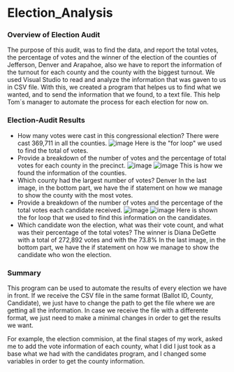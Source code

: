 # Election_Analysis

### Overview of Election Audit 
The purpose of this audit, was to find the data, and report the total votes, the percentage of votes and the winner of the election of the counties of Jefferson, Denver and Arapahoe, also we have to report the information of the turnout for each county and the county with the biggest turnout. We used Visual Studio to read and analyze the information that was gaven to us in CSV file. With this, we created a program that helpes us to find what we wanted, and to send the information that we found, to a text file. This help Tom´s manager to automate the process for each election for now on. 

### Election-Audit Results
- How many votes were cast in this congressional election? There were cast 369,711 in all the counties. 
  ![image](https://user-images.githubusercontent.com/113566508/195477255-0bdd4a2a-8fdc-4228-9588-cac03f90da72.png)
  Here is the "for loop" we used to find the total of votes. 
- Provide a breakdown of the number of votes and the percentage of total votes for each county in the precinct. 
  ![image](https://user-images.githubusercontent.com/113566508/195477427-8ef5ee96-6dc2-4543-94b9-5bc5f493df6d.png)
  ![image](https://user-images.githubusercontent.com/113566508/195477565-7f616e6c-ba7a-4f7f-8481-7d615418f50b.png)
  This is how we found the information of the counties.
- Which county had the largest number of votes? Denver
  In the last image, in the bottom part, we have the if statement on how we manage to show the county with the most votes. 
- Provide a breakdown of the number of votes and the percentage of the total votes each candidate received.
  ![image](https://user-images.githubusercontent.com/113566508/195477799-9fdbb6da-e453-4708-847d-a326cef9cb0b.png)
  ![image](https://user-images.githubusercontent.com/113566508/195477860-dd770510-4bf9-4c7b-a72d-4f387a55a7b5.png)
  Here is shown the for loop that we used to find this information on the candidates. 
- Which candidate won the election, what was their vote count, and what was their percentage of the total votes? The winner is Diana DeGette with a total of 272,892 votes and with the 73.8%
  In the last image, in the bottom part, we have the if statement on how we manage to show the candidate who won the election.
  
 ### Summary 
 This program can be used to automate the results of every election we have in front. If we receive the CSV file in the same format (Ballot ID, County, Candidate), we just have to change the path to get the file where we are getting all the information. In case we receive the file with a differente format, we just need to make a minimal changes in order to get the results we want. 
 
 For example, the election commision, at the final stages of my work, asked me to add the vote information of each county, what I did I just took as a base what we had with the candidates program, and I changed some variables in order to get the county information. 
 
 

  
  
  



